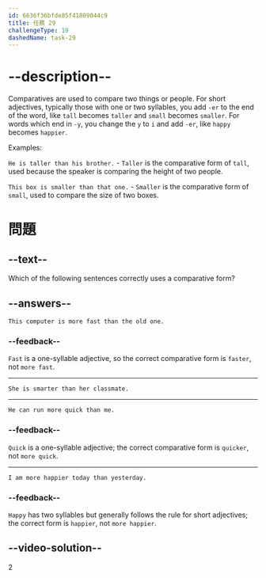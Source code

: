 ```yaml
---
id: 6636f36bfde85f41809044c9
title: 任務 29
challengeType: 19
dashedName: task-29
---
```


# --description--

Comparatives are used to compare two things or people. For short adjectives, typically those with one or two syllables, you add `-er` to the end of the word, like `tall` becomes `taller` and `small` becomes `smaller`. For words which end in `-y`, you change the `y` to `i` and add `-er`, like `happy` becomes `happier`.

Examples:

`He is taller than his brother.` - `Taller` is the comparative form of `tall`, used because the speaker is comparing the height of two people.

`This box is smaller than that one.` - `Smaller` is the comparative form of `small`, used to compare the size of two boxes.

# 問題

## --text--

Which of the following sentences correctly uses a comparative form?

## --answers--

`This computer is more fast than the old one.`

### --feedback--

`Fast` is a one-syllable adjective, so the correct comparative form is `faster`, not `more fast`.

---

`She is smarter than her classmate.`

---

`He can run more quick than me.`

### --feedback--

`Quick` is a one-syllable adjective; the correct comparative form is `quicker`, not `more quick`.

---

`I am more happier today than yesterday.`

### --feedback--

`Happy` has two syllables but generally follows the rule for short adjectives; the correct form is `happier`, not `more happier`.

## --video-solution--

2
